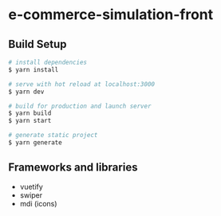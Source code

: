# e-commerce-simulation-front

## Build Setup

```bash
# install dependencies
$ yarn install

# serve with hot reload at localhost:3000
$ yarn dev

# build for production and launch server
$ yarn build
$ yarn start

# generate static project
$ yarn generate
```

## Frameworks and libraries
 - vuetify
 - swiper
 - mdi (icons)
